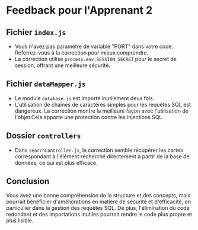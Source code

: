
# Feedback pour l'Apprenant 2

## Fichier `index.js`
- Vous n'avez pas paramétre de variable "PORT" dans votre code. Referrez-vous à la correction pour mieux comprendre.
- La correction utilise `process.env.SESSION_SECRET` pour le secret de session, offrant une meilleure sécurité.

## Fichier `dataMapper.js`
- Le module `database.js` est importé inutilement deux fois.
- L'utilisation de chaînes de caractères simples pour les requêtes SQL est dangereux. La correction montre la meilleure façon avec l'utilisation de l'objet.Cela apporte une protection contre les injections SQL.

## Dossier `controllers`
- Dans `searchController.js`, la correction semble récupérer les cartes correspondant à l'élément recherché directement à partir de la base de données, ce qui est plus efficace.

## Conclusion
Vous avez une bonne compréhension de la structure et des concepts, mais pourrait bénéficier d'améliorations en matière de sécurité et d'efficacité, en particulier dans la gestion des requêtes SQL. De plus, l'élimination du code redondant et des importations inutiles pourrait rendre le code plus propre et plus lisible.
